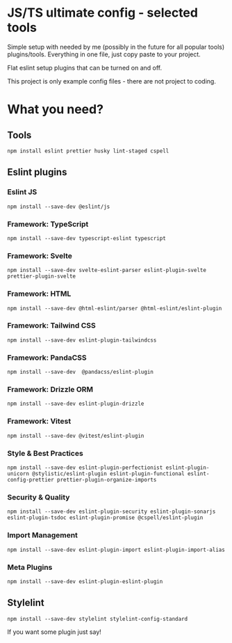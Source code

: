 # JS/TS ultimate config - selected tools
Simple setup with needed by me (possibly in the future for all popular tools) plugins/tools. Everything in one file, just copy paste to your project.

Flat eslint setup plugins that can be turned on and off.

This project is only example config files - there are not project to coding.

# What you need?

## Tools
```
npm install eslint prettier husky lint-staged cspell
```

## Eslint plugins
### Eslint JS
```
npm install --save-dev @eslint/js
```

### Framework: TypeScript
```
npm install --save-dev typescript-eslint typescript
```

### Framework: Svelte
```
npm install --save-dev svelte-eslint-parser eslint-plugin-svelte prettier-plugin-svelte
```

### Framework: HTML
```
npm install --save-dev @html-eslint/parser @html-eslint/eslint-plugin
```

### Framework: Tailwind CSS
```
npm install --save-dev eslint-plugin-tailwindcss
```

### Framework: PandaCSS
```
npm install --save-dev  @pandacss/eslint-plugin
```

### Framework: Drizzle ORM
```
npm install --save-dev eslint-plugin-drizzle
```

### Framework: Vitest
```
npm install --save-dev @vitest/eslint-plugin
```

### Style & Best Practices
```
npm install --save-dev eslint-plugin-perfectionist eslint-plugin-unicorn @stylistic/eslint-plugin eslint-plugin-functional eslint-config-prettier prettier-plugin-organize-imports
```

### Security & Quality
```
npm install --save-dev eslint-plugin-security eslint-plugin-sonarjs eslint-plugin-tsdoc eslint-plugin-promise @cspell/eslint-plugin
```

### Import Management
```
npm install --save-dev eslint-plugin-import eslint-plugin-import-alias
```

### Meta Plugins
```
npm install --save-dev eslint-plugin-eslint-plugin
```

## Stylelint
```
npm install --save-dev stylelint stylelint-config-standard
```

If you want some plugin just say!
